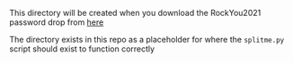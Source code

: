 This directory will be created when you download the RockYou2021 password drop from [here](https://download2390.mediafire.com/zuxu7c9mngdg/rjt6ytgs9b3scht/RockYou2021.txt.gz) 

The directory exists in this repo as a placeholder for where the `splitme.py` script should exist to function correctly
